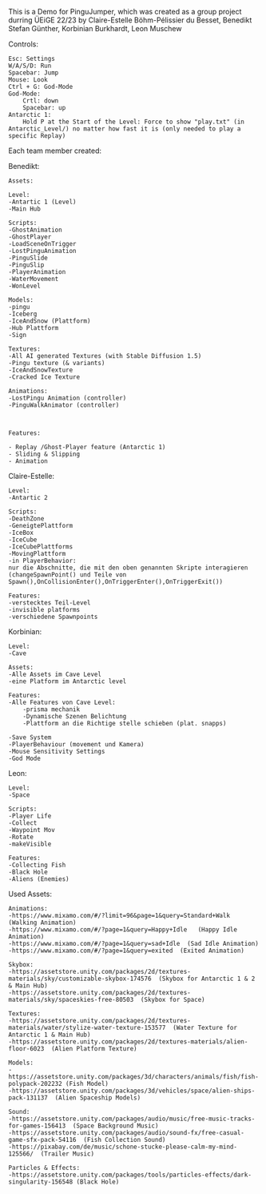 This is a Demo for PinguJumper, which was created as a group project durring ÜEiGE 22/23
by 
Claire-Estelle Böhm-Pélissier du Besset,
Benedikt Stefan Günther,
Korbinian Burkhardt,
Leon Muschew


Controls:

	Esc: Settings
	W/A/S/D: Run
	Spacebar: Jump
	Mouse: Look
	Ctrl + G: God-Mode
	God-Mode:
		Crtl: down
		Spacebar: up
	Antarctic 1:
		Hold P at the Start of the Level: Force to show "play.txt" (in Antarctic_Level/) no matter how fast it is (only needed to play a specific Replay)




Each team member created:


Benedikt:

	Assets:

	Level:
	-Antartic 1 (Level)
	-Main Hub

	Scripts:
	-GhostAnimation
	-GhostPlayer
	-LoadSceneOnTrigger
	-LostPinguAnimation
	-PinguSlide
	-PinguSlip
	-PlayerAnimation
	-WaterMovement
	-WonLevel

	Models:
	-pingu
	-Iceberg
	-IceAndSnow (Plattform)
	-Hub Plattform
	-Sign
	
	Textures:
	-All AI generated Textures (with Stable Diffusion 1.5)
	-Pingu texture (& variants)
	-IceAndSnowTexture
	-Cracked Ice Texture

	Animations:
	-LostPingu Animation (controller)
	-PinguWalkAnimator (controller)



	Features:

	- Replay /Ghost-Player feature (Antarctic 1)
	- Sliding & Slipping
	- Animation



Claire-Estelle:

	Level:
	-Antartic 2

	Scripts:
	-DeathZone
	-GeneigtePlattform
	-IceBox
	-IceCube
	-IceCubePlattforms
	-MovingPlattform
	-in PlayerBehavior:
	nur die Abschnitte, die mit den oben genannten Skripte interagieren
	(changeSpawnPoint() und Teile von Spawn(),OnCollisionEnter(),OnTriggerEnter(),OnTriggerExit())

	Features:
	-verstecktes Teil-Level
	-invisible platforms
	-verschiedene Spawnpoints



Korbinian:

	Level:
	-Cave

	Assets:
	-Alle Assets im Cave Level
	-eine Platform im Antarctic level

	Features:
	-Alle Features von Cave Level:
		-prisma mechanik
		-Dynamische Szenen Belichtung
		-Plattform an die Richtige stelle schieben (plat. snapps)
	
	-Save System
	-PlayerBehaviour (movement und Kamera)
	-Mouse Sensitivity Settings
	-God Mode



Leon:

	Level:
	-Space

	Scripts:
	-Player Life
	-Collect
	-Waypoint Mov
	-Rotate
	-makeVisible

	Features:
	-Collecting Fish
	-Black Hole
	-Aliens (Enemies)




Used Assets:

	Animations:
	-https://www.mixamo.com/#/?limit=96&page=1&query=Standard+Walk  (Walking Animation)
	-https://www.mixamo.com/#/?page=1&query=Happy+Idle   (Happy Idle Animation)
	-https://www.mixamo.com/#/?page=1&query=sad+Idle  (Sad Idle Animation)
	-https://www.mixamo.com/#/?page=1&query=exited  (Exited Animation)

	Skybox:
	-https://assetstore.unity.com/packages/2d/textures-materials/sky/customizable-skybox-174576  (Skybox for Antarctic 1 & 2 & Main Hub)
	-https://assetstore.unity.com/packages/2d/textures-materials/sky/spaceskies-free-80503	(Skybox for Space)

	Textures:
	-https://assetstore.unity.com/packages/2d/textures-materials/water/stylize-water-texture-153577  (Water Texture for Antarctic 1 & Main Hub)
	-https://assetstore.unity.com/packages/2d/textures-materials/alien-floor-6023  (Alien Platform Texture)
	
	Models:
	-https://assetstore.unity.com/packages/3d/characters/animals/fish/fish-polypack-202232 (Fish Model)
	-https://assetstore.unity.com/packages/3d/vehicles/space/alien-ships-pack-131137  (Alien Spaceship Models)

	Sound:
	-https://assetstore.unity.com/packages/audio/music/free-music-tracks-for-games-156413  (Space Background Music)
	-https://assetstore.unity.com/packages/audio/sound-fx/free-casual-game-sfx-pack-54116  (Fish Collection Sound)
	-https://pixabay.com/de/music/schone-stucke-please-calm-my-mind-125566/  (Trailer Music)

	Particles & Effects:
	-https://assetstore.unity.com/packages/tools/particles-effects/dark-singularity-156548 (Black Hole)
